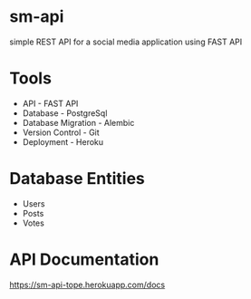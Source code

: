 # sm-api
simple REST API for a social media application using FAST API


# Tools
- API - FAST API
- Database - PostgreSql
- Database Migration - Alembic
- Version Control - Git
- Deployment - Heroku


# Database Entities
- Users
- Posts
- Votes


# API Documentation
https://sm-api-tope.herokuapp.com/docs
